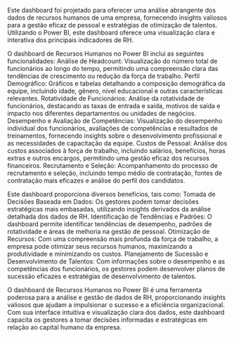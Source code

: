 Este dashboard foi projetado para oferecer uma análise abrangente dos dados de recursos humanos de uma empresa, fornecendo insights valiosos para a gestão eficaz de pessoal e estratégias de otimização de talentos. Utilizando o Power BI, este dashboard oferece uma visualização clara e interativa dos principais indicadores de RH.

O dashboard de Recursos Humanos no Power BI inclui as seguintes funcionalidades:
Análise de Headcount: Visualização do número total de funcionários ao longo do tempo, permitindo uma compreensão clara das tendências de crescimento ou redução da força de trabalho.
Perfil Demográfico: Gráficos e tabelas detalhando a composição demográfica da equipe, incluindo idade, gênero, nível educacional e outras características relevantes.
Rotatividade de Funcionários: Análise da rotatividade de funcionários, destacando as taxas de entrada e saída, motivos de saída e impacto nos diferentes departamentos ou unidades de negócios.
Desempenho e Avaliação de Competências: Visualização do desempenho individual dos funcionários, avaliações de competências e resultados de treinamentos, fornecendo insights sobre o desenvolvimento profissional e as necessidades de capacitação da equipe.
Custos de Pessoal: Análise dos custos associados à força de trabalho, incluindo salários, benefícios, horas extras e outros encargos, permitindo uma gestão eficaz dos recursos financeiros.
Recrutamento e Seleção: Acompanhamento do processo de recrutamento e seleção, incluindo tempo médio de contratação, fontes de contratação mais eficazes e análise do perfil dos candidatos.

Este dashboard proporciona diversos benefícios, tais como:
Tomada de Decisões Baseada em Dados: Os gestores podem tomar decisões estratégicas mais embasadas, utilizando insights derivados da análise detalhada dos dados de RH.
Identificação de Tendências e Padrões: O dashboard permite identificar tendências de desempenho, padrões de rotatividade e áreas de melhoria na gestão de pessoal.
Otimização de Recursos: Com uma compreensão mais profunda da força de trabalho, a empresa pode otimizar seus recursos humanos, maximizando a produtividade e minimizando os custos.
Planejamento de Sucessão e Desenvolvimento de Talentos: Com informações sobre o desempenho e as competências dos funcionários, os gestores podem desenvolver planos de sucessão eficazes e estratégias de desenvolvimento de talentos.

O dashboard de Recursos Humanos no Power BI é uma ferramenta poderosa para a análise e gestão de dados de RH, proporcionando insights valiosos que ajudam a impulsionar o sucesso e a eficiência organizacional. Com sua interface intuitiva e visualização clara dos dados, este dashboard capacita os gestores a tomar decisões informadas e estratégicas em relação ao capital humano da empresa.





